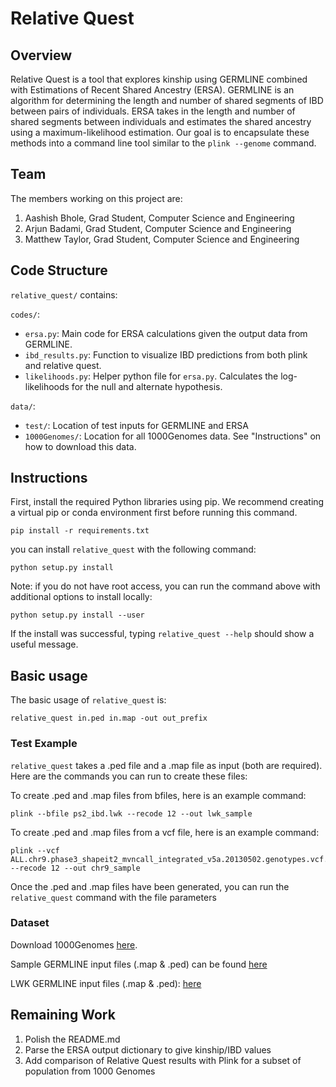 # Relative Quest

## Overview
Relative Quest is a tool that explores kinship using GERMLINE combined with Estimations of Recent Shared Ancestry (ERSA). GERMLINE is an algorithm for determining the length and number of shared segments of IBD between pairs of individuals. ERSA
takes in the length and number of shared segments between individuals and estimates the shared ancestry using a maximum-likelihood estimation. Our goal is to encapsulate these methods into a command line tool similar to the ```plink --genome``` command. 

## Team
The members working on this project are:
1. Aashish Bhole, Grad Student, Computer Science and Engineering
2. Arjun Badami, Grad Student, Computer Science and Engineering
3. Matthew Taylor, Grad Student, Computer Science and Engineering

## Code Structure
```relative_quest/``` contains:

```codes/```:

- ```ersa.py```: Main code for ERSA calculations given the output data from GERMLINE. 
- ```ibd_results.py```: Function to visualize IBD predictions from both plink and relative quest. 
- ```likelihoods.py```: Helper python file for `ersa.py`. Calculates the log-likelihoods for the null and alternate hypothesis. 

```data/```:

- ```test/```: Location of test inputs for GERMLINE and ERSA 
- ```1000Genomes/```: Location for all 1000Genomes data. See "Instructions" on how to download this data.

## Instructions

First, install the required Python libraries using pip. We recommend creating a virtual pip or conda environment first before running this command. 

```
pip install -r requirements.txt
```

you can install `relative_quest` with the following command:

```
python setup.py install
```

Note: if you do not have root access, you can run the command above with additional options to install locally:
```
python setup.py install --user
```

If the install was successful, typing `relative_quest --help` should show a useful message.

## Basic usage

The basic usage of `relative_quest` is:

```
relative_quest in.ped in.map -out out_prefix
```


### Test Example
`relative_quest` takes a .ped file and a .map file as input (both are required). Here are the commands you can run
to create these files:

To create .ped and .map files from bfiles, here is an example command:
```
plink --bfile ps2_ibd.lwk --recode 12 --out lwk_sample
```

To create .ped and .map files from a vcf file, here is an example command:
```
plink --vcf ALL.chr9.phase3_shapeit2_mvncall_integrated_v5a.20130502.genotypes.vcf.gz --recode 12 --out chr9_sample
```

Once the .ped and .map files have been generated, you can run the `relative_quest` command with the file parameters
### Dataset

Download 1000Genomes [here](https://drive.google.com/file/d/1CPK7M0g62NIsAbrEgZ3WhLuMi04KhnXu/view?usp=sharing).

Sample GERMLINE input files (.map & .ped) can be found [here](https://drive.google.com/file/d/1Hzw5Z9CKX2gBfwGjbbKBB7des02fDM8y/view?usp=sharing)

LWK GERMLINE input files (.map & .ped): [here](https://drive.google.com/file/d/1ybhXOl5O1cu3g8gcYnR5w41RaI6PtfWS/view?usp=sharing)

## Remaining Work

1. Polish the README.md
2. Parse the ERSA output dictionary to give kinship/IBD values
3. Add comparison of Relative Quest results with Plink for a subset of population from 1000 Genomes
